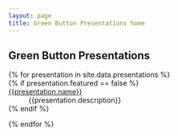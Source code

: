 ```yaml
---
layout: page
title: Green Button Presentations home
---
```


<h2>Green Button Presentations</h2>
<dl>
{% for presentation in site.data.presentations %}

<dt>
	{% if presentation.featured == false %}
	 	<dt><a href="{{presentation.pdf}}" target="_blank"/>{{presentation.name}}</a></dt>
	 	<dd>{{presentation.description}}</dd>
	{% endif %}
</dt>

{% endfor %}
</dl>
